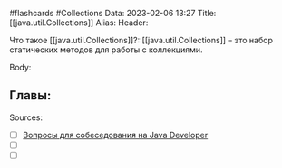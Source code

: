 #flashcards #Collections 
Data: 2023-02-06 13:27
Title: [[java.util.Collections]]
Alias:
Header:



Что такое [[java.util.Collections]]?::[[java.util.Collections]] – это набор статических методов для работы с коллекциями.
<!--SR:!2023-03-14,3,210-->



Body:






Главы:
-


Sources:
- [ ] [Вопросы для собеседования на Java Developer](https://github.com/enhorse/java-interview/blob/master/README.md#%D0%9E%D0%9E%D0%9F)
- [ ] []()
- [ ] []()
